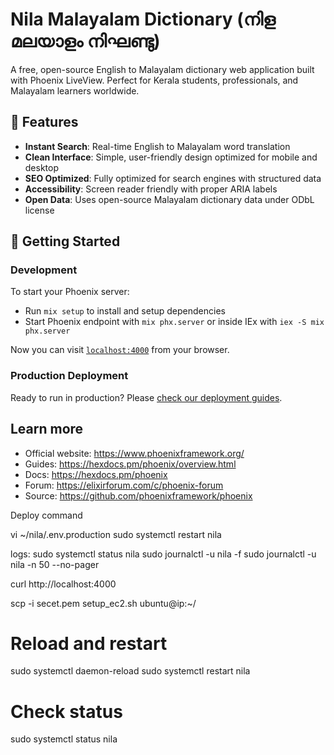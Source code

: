 # Nila Malayalam Dictionary (നിള മലയാളം നിഘണ്ടു)

A free, open-source English to Malayalam dictionary web application built with Phoenix LiveView. Perfect for Kerala students, professionals, and Malayalam learners worldwide.

## 🌟 Features

- **Instant Search**: Real-time English to Malayalam word translation
- **Clean Interface**: Simple, user-friendly design optimized for mobile and desktop
- **SEO Optimized**: Fully optimized for search engines with structured data
- **Accessibility**: Screen reader friendly with proper ARIA labels
- **Open Data**: Uses open-source Malayalam dictionary data under ODbL license

## 🚀 Getting Started

### Development

To start your Phoenix server:

  * Run `mix setup` to install and setup dependencies
  * Start Phoenix endpoint with `mix phx.server` or inside IEx with `iex -S mix phx.server`

Now you can visit [`localhost:4000`](http://localhost:4000) from your browser.

### Production Deployment

Ready to run in production? Please [check our deployment guides](https://hexdocs.pm/phoenix/deployment.html).

## Learn more

  * Official website: https://www.phoenixframework.org/
  * Guides: https://hexdocs.pm/phoenix/overview.html
  * Docs: https://hexdocs.pm/phoenix
  * Forum: https://elixirforum.com/c/phoenix-forum
  * Source: https://github.com/phoenixframework/phoenix




Deploy command 

vi ~/nila/.env.production
sudo systemctl restart nila

logs:
  sudo systemctl status nila
  sudo journalctl -u nila -f
  sudo journalctl -u nila -n 50 --no-pager


  curl http://localhost:4000



  scp -i secet.pem setup_ec2.sh ubuntu@ip:~/


# Reload and restart
sudo systemctl daemon-reload
sudo systemctl restart nila

# Check status
sudo systemctl status nila